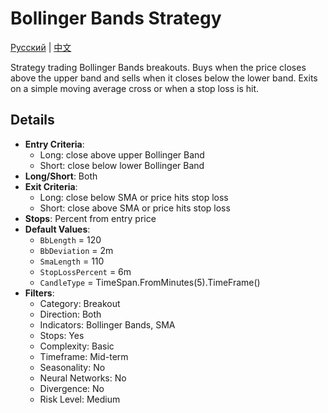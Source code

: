 # Bollinger Bands Strategy
[Русский](README_ru.md) | [中文](README_cn.md)

Strategy trading Bollinger Bands breakouts. Buys when the price closes above the upper band and sells when it closes below the lower band. Exits on a simple moving average cross or when a stop loss is hit.

## Details

- **Entry Criteria**:
  - Long: close above upper Bollinger Band
  - Short: close below lower Bollinger Band
- **Long/Short**: Both
- **Exit Criteria**:
  - Long: close below SMA or price hits stop loss
  - Short: close above SMA or price hits stop loss
- **Stops**: Percent from entry price
- **Default Values**:
  - `BbLength` = 120
  - `BbDeviation` = 2m
  - `SmaLength` = 110
  - `StopLossPercent` = 6m
  - `CandleType` = TimeSpan.FromMinutes(5).TimeFrame()
- **Filters**:
  - Category: Breakout
  - Direction: Both
  - Indicators: Bollinger Bands, SMA
  - Stops: Yes
  - Complexity: Basic
  - Timeframe: Mid-term
  - Seasonality: No
  - Neural Networks: No
  - Divergence: No
  - Risk Level: Medium
